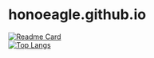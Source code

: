 # honoeagle.github.io

[![Readme Card](https://github-readme-stats.vercel.app/api/pin/?username=honoeagle&repo=honoeagle.github.io)](https://github.com/honoeagle/honoeagle.github.io)
</br>
[![Top Langs](https://github-readme-stats.vercel.app/api/top-langs/?username=honoeagle&layout=compact&repo=honoeagle.github.io)](https://github.com/anuraghazra/honoeagle.github.io)